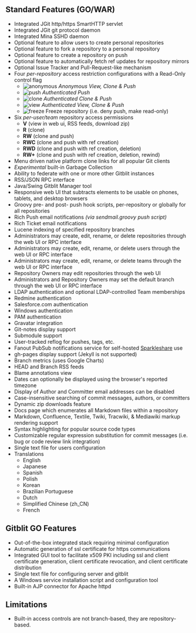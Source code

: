 ## Standard Features (GO/WAR)
- Integrated JGit http/https SmartHTTP servlet
- Integrated JGit git protocol daemon
- Integrated Mina SSHD daemon
- Optional feature to allow users to create personal repositories
- Optional feature to fork a repository to a personal repository
- Optional feature to create a repository on push
- Optional feature to automatically fetch ref updates for repository mirrors
- Optional Issue Tracker and Pull-Request-like mechanism
- Four *per-repository* access restriction configurations with a Read-Only control flag
    - ![anonymous](blank.png) *Anonymous View, Clone & Push*
    - ![push](lock_go_16x16.png) *Authenticated Push*
    - ![clone](lock_pull_16x16.png) *Authenticated Clone & Push*
    - ![view](shield_16x16.png) *Authenticated View, Clone & Push*
    - ![freeze](cold_16x16.png) Freeze repository (i.e. deny push, make read-only)
- Six *per-user/team* repository access permissions
    - **V** (view in web ui, RSS feeds, download zip)
    - **R** (clone)
    - **RW** (clone and push)
    - **RWC** (clone and push with ref creation)
    - **RWD** (clone and push with ref creation, deletion)
    - **RW+** (clone and push with ref creation, deletion, rewind)
- Menu driven native platform clone links for all popular Git clients
- *Experimental* built-in Garbage Collection
- Ability to federate with one or more other Gitblit instances
- RSS/JSON RPC interface
- Java/Swing Gitblit Manager tool
- Responsive web UI that subtracts elements to be usable on phones, tablets, and desktop browsers
- Groovy pre- and post- push hook scripts, per-repository or globally for all repositories
- Rich Push email notifications *(via sendmail.groovy push script)*
- Rich Ticket email notifications
- Lucene indexing of specified repository branches
- Administrators may create, edit, rename, or delete repositories through the web UI or RPC interface
- Administrators may create, edit, rename, or delete users through the web UI or RPC interface
- Administrators may create, edit, rename, or delete teams through the web UI or RPC interface
- Repository Owners may edit repositories through the web UI
- Administrators and Repository Owners may set the default branch through the web UI or RPC interface
- LDAP authentication and optional LDAP-controlled Team memberships
- Redmine authentication
- Salesforce.com authentication
- Windows authentication
- PAM authentication
- Gravatar integration
- Git-notes display support
- Submodule support
- User-tracked reflog for pushes, tags, etc.
- Fanout PubSub notifications service for self-hosted [Sparkleshare](http://sparkleshare.org) use
- gh-pages display support (Jekyll is not supported)
- Branch metrics (uses Google Charts)
- HEAD and Branch RSS feeds
- Blame annotations view
- Dates can optionally be displayed using the browser's reported timezone
- Display of Author and Committer email addresses can be disabled
- Case-insensitive searching of commit messages, authors, or committers
- Dynamic zip downloads feature
- Docs page which enumerates all Markdown files within a repository
- Markdown, Confluence, Textile, Twiki, Tracwiki, & Mediawiki markup rendering support
- Syntax highlighting for popular source code types
- Customizable regular expression substitution for commit messages (i.e. bug or code review link integration)
- Single text file for users configuration
- Translations
    - English
    - Japanese
    - Spanish
    - Polish
    - Korean
    - Brazilian Portuguese
    - Dutch
    - Simplified Chinese (zh_CN)
    - French

## Gitblit GO Features
- Out-of-the-box integrated stack requiring minimal configuration
- Automatic generation of ssl certificate for https communications
- Integrated GUI tool to facilitate x509 PKI including ssl and client certificate generation, client certificate revocation, and client certificate distribution
- Single text file for configuring server and gitblit
- A Windows service installation script and configuration tool
- Built-in AJP connector for Apache httpd

## Limitations
- Built-in access controls are not branch-based, they are repository-based.

[jgit]: http://eclipse.org/jgit "Eclipse JGit Site"
